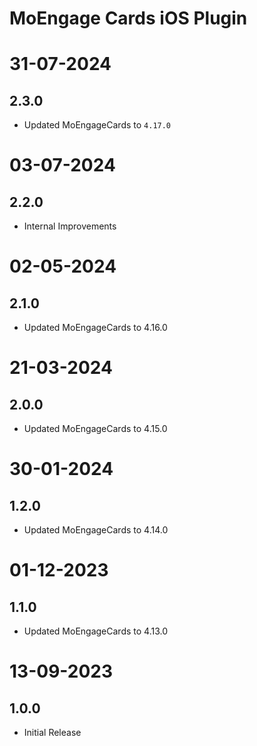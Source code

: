 # MoEngage Cards iOS Plugin

# 31-07-2024

## 2.3.0
- Updated MoEngageCards to `4.17.0`

# 03-07-2024

## 2.2.0
- Internal Improvements

# 02-05-2024

## 2.1.0
- Updated MoEngageCards to 4.16.0

# 21-03-2024

## 2.0.0
- Updated MoEngageCards to 4.15.0

# 30-01-2024

## 1.2.0
- Updated MoEngageCards to 4.14.0

# 01-12-2023

## 1.1.0
- Updated MoEngageCards to 4.13.0

# 13-09-2023

## 1.0.0
- Initial Release